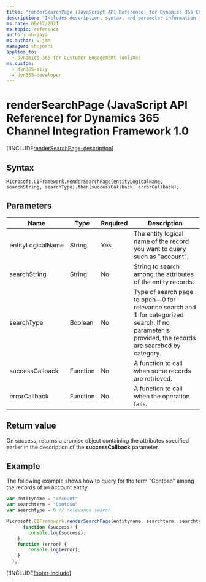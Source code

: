 ```yaml
---
title: "renderSearchPage (JavaScript API Reference) for Dynamics 365 Channel Integration Framework 1.0 | MicrosoftDocs"
description: "Includes description, syntax, and parameter information for the renderSearchPage method in JavaScript API Reference for Channel Integration Framework 1.0."
ms.date: 09/17/2021
ms.topic: reference
author: mh-jaya
ms.author: v-jmh
manager: shujoshi
applies_to: 
  - Dynamics 365 for Customer Engagement (online)
ms.custom: 
  - dyn365-a11y
  - dyn365-developer
---
```


# renderSearchPage (JavaScript API Reference) for Dynamics 365 Channel Integration Framework 1.0

[!INCLUDE[renderSearchPage-description](includes/renderSearchPage-description.md)] 

## Syntax

`Microsoft.CIFramework.renderSearchPage(entityLogicalName, searchString, searchType).then(successCallback, errorCallback);`

## Parameters

| Name               | Type       | Required | Description                                       |
|-----------------   |----------  |----------|---------------------------------------------------|
| entityLogicalName  | String     | Yes      | The entity logical name of the record you want to query such as "account".  |
| searchString       | String     | No      | String to search among the attributes of the entity records. |
| searchType         | Boolean    | No       | Type of search page to open&mdash;0 for relevance search and 1 for categorized search. If no parameter is provided, the records are searched by category.|
| successCallback    | Function   | No       | A function to call when some records are retrieved. |
| errorCallback      | Function   | No       | A function to call when the operation fails.        |

## Return value


On success, returns a promise object containing the attributes specified earlier in the description of the **successCallback** parameter.

## Example

The following example shows how to query for the term "Contoso" among the records of an account entity.

```JavaScript
var entityname = "account"
var searchterm = "Contoso"
var searchtype = 0 // relevance search

Microsoft.CIFramework.renderSearchPage(entityname, searchterm, searchtype).then(
      function (success) {
        console.log(success);
    },
    function (error) {
        console.log(error);
    }
  );
```


[!INCLUDE[footer-include](../../../../includes/footer-banner.md)]
